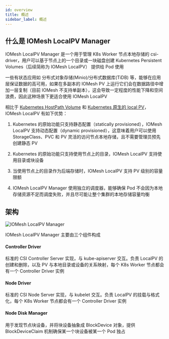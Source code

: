 ```yaml
---
id: overview
title: 概述
sidebar_label: 概述
---
```


## 什么是 IOMesh LocalPV Manager

IOMesh LocalPV Manager 是一个用于管理 K8s Worker 节点本地存储的 csi-driver，用户可以基于节点上的一个目录或一块磁盘创建 Kubernetes Persistent Volumes（后续简称为 IOMesh LocalPV） 提供给 Pod 使用

一些有状态应用如 分布式对象存储(Minio)/分布式数据库(TiDB) 等，能够在应用层保证数据的高可用，如果在多副本的 IOMesh PV 上运行它们会在数据路径中增加一层复制（目前 IOMesh 不支持单副本），这会导致一定程度的性能下降和空间浪费，因此这种场景下更适合使用 IOMesh LocalPV

相比于 [Kubernetes HostPath Volume](https://kubernetes.io/docs/concepts/storage/volumes/#hostpath) 和 [Kubernetes 原生的 local PV](https://kubernetes.io/docs/concepts/storage/volumes/#local)，IOMesh LocalPV 有如下优势：

1. Kubernetes 的原始功能只支持静态配置（statically provisioned），IOMesh LocalPV 支持动态配置（dynamic provisioned），这意味着用户可以使用StorageClass、PVC 和 PV 灵活的访问节点本地存储，且不需要管理员预先创建静态 PV

2. Kubernetes 的原始功能只支持使用节点上的目录，IOMesh LocalPV 支持使用目录或块设备
3. 当使用节点上的目录作为后端存储时，IOMesh LocalPV 支持 PV 级别的容量限额
3. IOMesh LocalPV Manager 使用独立的调度器，能够确保 Pod 不会因为本地存储资源不足而调度失败，并且尽可能让整个集群的本地存储容量均衡

## 架构
![IOMesh LocalPV Manager](https://user-images.githubusercontent.com/12667277/217775597-7261e106-1407-4adf-92df-a1c99e447273.svg)

IOMesh LocalPV Manager 主要由三个组件构成
#### Controller Driver
标准的 CSI Controller Server 实现，与 kube-apiserver 交互。负责 LocalPV 的创建和删除，以及 PV 与本地目录或设备的关系映射，每个 K8s Worker 节点都会有一个 Controller Driver 实例

#### Node Driver
标准的 CSI Node Server 实现，与 kubelet 交互。负责 LocalPV 的挂载与格式化，每个 K8s Worker 节点都会有一个 Controller Driver 实例

#### Node Disk Manager
用于发现节点块设备，并将块设备抽象成 BlockDevice 对象，提供 BlockDeviceClaim 机制确保某一个块设备被某一个 Pod 独占


